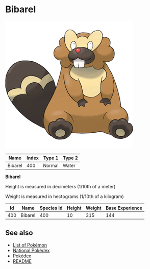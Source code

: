# Bibarel


![Bibarel](images/400.png)

| **Name** | **Index** | **Type 1** | **Type 2** |
|----|----|----|----|
| Bibarel | 400 | Normal | Water  |

**Bibarel** 


Height is measured in decimeters (1/10th of a meter)

Weight is measured in hectograms (1/10th of a kilogram)

| **Id** | **Name** | **Species Id** | **Height** | **Weight** | **Base Experience** |
|--------|----------|----------------|------------|------------|---------------------|
| 400 | Bibarel | 400 | 10 | 315 | 144 |


## See also

- [List of Pokémon](../pokemon.md)
- [National Pokédex](../national_pokedex.md)
- [Pokédex](../pokedex.md)
- [README](../README.md)
